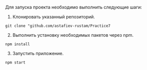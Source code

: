 Для запуска проекта необходимо выполнить следующие шаги:

1. Клонировать указанный репозиторий.

```{git}
git clone "github.com/astafiev-rustam/Practice7
```

2. Выполнить установку необходимых пакетов через npm.
```{bash}
npm install
```

3. Запустить приложение.
```{bash}
npm start
```